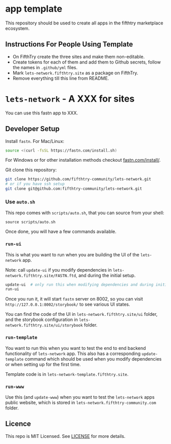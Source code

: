 # app template

This repository should be used to create all apps in the fifthtry marketplace 
ecosystem.

## Instructions For People Using Template

- On FifthTry create the three sites and make them non-editable.
- Create tokens for each of them and add them to Github secrets, follow the 
  names in `.github/yml` files.
- Mark `lets-network.fifthtry.site` as a package on FifthTry.
- Remove everything till this line from README.


# `lets-network` - A XXX for sites

You can use this fastn app to XXX.

## Developer Setup

Install `fastn`. For Mac/Linux:

```sh
source <(curl -fsSL https://fastn.com/install.sh)
```

For Windows or for other installation methods checkout [fastn.com/install/][1].

[1]: https://fastn.com/install/

Git clone this repository:

```sh
git clone https://github.com/fifthtry-community/lets-network.git  
# or if you have ssh setup
git clone git@github.com:fifthtry-community/lets-network.git 
```

### Use `auto.sh`

This repo comes with `scripts/auto.sh`, that you can source from your shell:

```shell
source scripts/auto.sh
```

Once done, you will have a few commands available.

### `run-ui`

This is what you want to run when you are building the UI of the `lets-network`
app.

Note: call `update-ui` if you modify dependencies in 
`lets-network.fifthtry.site/FASTN.ftd`, and during the initial setup.

```sh
update-ui  # only run this when modifying dependencies and during initial setup
run-ui
```

Once you run it, it will start `fastn` server on 8002, so you can visit
`http://127.0.0.1:8002/storybook/` to see various UI states. 

You can find the code of the UI in `lets-network.fifthtry.site/ui` folder, and
the storybook configuration in `lets-network.fifthtry.site/ui/storybook` folder.

### `run-template`

You want to run this when you want to test the end to end backend functionality
of `lets-network` app. This also has a corresponding `update-template` command
which should be used when you modify dependencies or when setting up for the
first time.

Template code is in `lets-network-template.fifthtry.site`.

### `run-www`

Use this (and `update-www`) when you want to test the `lets-network` apps public
website, which is stored in `lets-network.fifthtry-community.com` folder.


## Licence

This repo is MIT Licensed. See [LICENSE](LICENSE) for more details.
